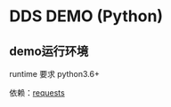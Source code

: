 # DDS DEMO (Python)

## demo运行环境

runtime 要求 python3.6+

依赖：[requests](http://docs.python-requests.org/zh_CN/latest/user/install.html)
